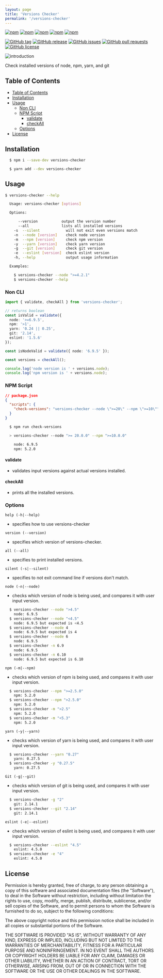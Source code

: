 ```yaml
---
layout: page
title: 'Versions Checker'
permalink: '/versions-checker'
---
```


[![npm](https://img.shields.io/npm/v/versions-checker.svg?style=plastic)](https://www.npmjs.com/package/versions-checker) [![npm](https://img.shields.io/npm/dw/versions-checker.svg?style=plastic)](https://www.npmjs.com/package/versions-checker) [![npm](https://img.shields.io/npm/dm/versions-checker.svg?style=plastic)](https://www.npmjs.com/package/versions-checker) [![npm](https://img.shields.io/npm/dy/versions-checker.svg?style=plastic)](https://www.npmjs.com/package/versions-checker) [![npm](https://img.shields.io/npm/dt/versions-checker.svg?style=plastic)](https://www.npmjs.com/package/versions-checker)

[![GitHub tag](https://img.shields.io/github/tag/sridharmallela/smallela-workspace.svg?style=plastic)](https://github.com/sridharmallela/smallela-workspace/tags) [![GitHub release](https://img.shields.io/github/release/sridharmallela/smallela-workspace.svg?style=plastic)](https://github.com/sridharmallela/smallela-workspace/releases) [![GitHub issues](https://img.shields.io/github/issues/sridharmallela/smallela-workspace.svg?style=plastic)](https://github.com/sridharmallela/smallela-workspace/issues) [![GitHub pull requests](https://img.shields.io/github/issues-pr/sridharmallela/smallela-workspace.svg?style=plastic)](https://github.com/sridharmallela/smallela-workspace/pulls) [![GitHub license](https://img.shields.io/badge/license-MIT-blue.svg?style=plastic)](https://raw.githubusercontent.com/sridharmallela/smallela-workspace/main/LICENSE)

![introduction](/assets/img/versions-checker.gif)

Check installed versions of node, npm, yarn, and git

## Table of Contents

<!-- TOC -->

- [Table of Contents](#table-of-contents)
- [Installation](#installation)
- [Usage](#usage)
  - [Non CLI](#non-cli)
  - [NPM Script](#npm-script)
    - [validate](#validate)
    - [checkAll](#checkall)
  - [Options](#options)
- [License](#license)

<!-- /TOC -->

## Installation

```bash
  $ npm i --save-dev versions-checker
```

```bash
  $ yarn add --dev versions-checker
```

## Usage

```bash
$ versions-checker --help

  Usage: versions-checker [options]

  Options:

      --version           output the version number
      --all               lists all installed versions
    -s  --silent            will not exit even versions match
    -n  --node [version]    check node version
    -m  --npm [version]     check npm version
    -y  --yarn [version]    check yarn version
    -g  --git [version]     check git version
    -e  --eslint [version]  check eslint version
    -h, --help              output usage information

  Examples:

    $ versions-checker --node ">=4.2.1"
    $ versions-checker --help
```

### Non CLI

```ts
import { validate, checkAll } from 'versions-checker';

// returns boolean
const isValid = validate({
  node: '>=6.9.5',
  npm: '>1',
  yarn: '0.24 || 0.25',
  git: '2.14',
  eslint: '1.5.6'
});

const isNodeValid = validate({ node: '6.9.5' });

const versions = checkAll();

console.log('node version is ' + versions.node);
console.log('npm version is ' + versions.node);
```

### NPM Script

```json
// package.json
{
  "scripts": {
    "check-versions": "versions-checker --node \">=20\" --npm \">=10\""
  }
}
```

```bash
  $ npm run check-versions

  > versions-checker --node ">= 20.0.0" --npm ">=10.0.0"

    node: 6.9.5
    npm: 5.2.0
```

#### validate

- validates input versions against actual versions installed.

#### checkAll

- prints all the installed versions.

### Options

`help (-h|--help)`

- specifies how to use versions-checker

`version (--version)`

- specifies which version of versions-checker.

`all (--all)`

- specifies to print installed versions.

`silent (-s|--silent)`

- specifies to not exit command line if versions don't match.

`node (-n|--node)`

- checks which version of node is being used, and compares it with user input version.

```bash
  $ versions-checker --node ">4.5"
    node: 6.9.5
  $ versions-checker --node "<4.5"
    node: 6.9.5 but expected is <4.5
  $ versions-checker --node 4
    node: 6.9.5 but expected is 4
  $ versions-checker --node 6
    node: 6.9.5
  $ versions-checker -n 6.9
    node: 6.9.5
  $ versions-checker -n 6.10
    node: 6.9.5 but expected is 6.10
```

`npm (-m|--npm)`

- checks which version of npm is being used, and compares it with user input version.

```bash
  $ versions-checker --npm ">=2.5.0"
    npm: 5.2.0
  $ versions-checker --npm ">2.5.0"
    npm: 5.2.0
  $ versions-checker -m ">2.5"
    npm: 5.2.0
  $ versions-checker -m "<5.3"
    npm: 5.2.0
```

`yarn (-y|--yarn)`

- checks which version of yarn is being used, and compares it with user input version.

```bash
  $ versions-checker --yarn "0.27"
    yarn: 0.27.5
  $ versions-checker -y "0.27.5"
    yarn: 0.27.5
```

`Git (-g|--git)`

- checks which version of git is being used, and compares it with user input version.

```bash
  $ versions-checker -g "2"
    git: 2.14.1
  $ versions-checker --git "2.14"
    git: 2.14.1
```

`eslint (-e|--eslint)`

- checks which version of eslint is being used, and compares it with user input version.

```bash
  $ versions-checker --eslint "4.5"
    eslint: 4.5.0
  $ versions-checker -e "4"
    eslint: 4.5.0
```

## License

Permission is hereby granted, free of charge, to any person obtaining a copy of this software and associated documentation files (the "Software"), to deal in the Software without restriction, including without limitation the rights to use, copy, modify, merge, publish, distribute, sublicense, and/or sell copies of the Software, and to permit persons to whom the Software is furnished to do so, subject to the following conditions:

The above copyright notice and this permission notice shall be included in all copies or substantial portions of the Software.

THE SOFTWARE IS PROVIDED "AS IS", WITHOUT WARRANTY OF ANY KIND, EXPRESS OR IMPLIED, INCLUDING BUT NOT LIMITED TO THE WARRANTIES OF MERCHANTABILITY, FITNESS FOR A PARTICULAR PURPOSE AND NONINFRINGEMENT. IN NO EVENT SHALL THE AUTHORS OR COPYRIGHT HOLDERS BE LIABLE FOR ANY CLAIM, DAMAGES OR OTHER LIABILITY, WHETHER IN AN ACTION OF CONTRACT, TORT OR OTHERWISE, ARISING FROM, OUT OF OR IN CONNECTION WITH THE SOFTWARE OR THE USE OR OTHER DEALINGS IN THE SOFTWARE.

